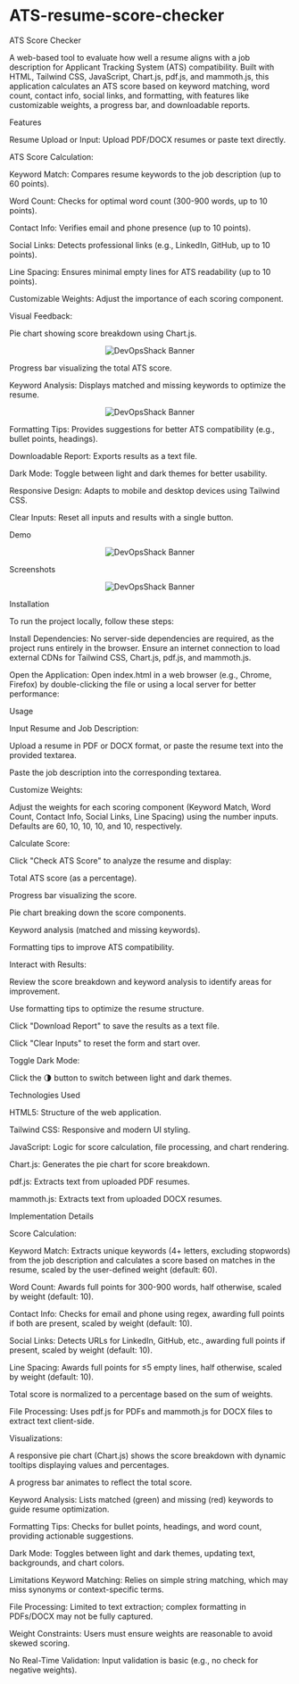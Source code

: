 # ATS-resume-score-checker
ATS Score Checker

A web-based tool to evaluate how well a resume aligns with a job description for Applicant Tracking System (ATS) compatibility. Built with HTML, Tailwind CSS, JavaScript, Chart.js, pdf.js, and mammoth.js, this application calculates an ATS score based on keyword matching, word count, contact info, social links, and formatting, with features like customizable weights, a progress bar, and downloadable reports.

Features


Resume Upload or Input: Upload PDF/DOCX resumes or paste text directly.

ATS Score Calculation:

Keyword Match: Compares resume keywords to the job description (up to 60 points).

Word Count: Checks for optimal word count (300-900 words, up to 10 points).

Contact Info: Verifies email and phone presence (up to 10 points).

Social Links: Detects professional links (e.g., LinkedIn, GitHub, up to 10 points).

Line Spacing: Ensures minimal empty lines for ATS readability (up to 10 points).

Customizable Weights: Adjust the importance of each scoring component.

Visual Feedback:

Pie chart showing score breakdown using Chart.js.

<div align="center">
  <img src="Capture70.PNG" alt="DevOpsShack Banner">
</div>



Progress bar visualizing the total ATS score.



Keyword Analysis: Displays matched and missing keywords to optimize the resume.
<div align="center">
  <img src="Capture71.PNG" alt="DevOpsShack Banner">
</div>


Formatting Tips: Provides suggestions for better ATS compatibility (e.g., bullet points, headings).



Downloadable Report: Exports results as a text file.



Dark Mode: Toggle between light and dark themes for better usability.



Responsive Design: Adapts to mobile and desktop devices using Tailwind CSS.



Clear Inputs: Reset all inputs and results with a single button.

Demo
<div align="center">
  <img src="Capture75.PNG" alt="DevOpsShack Banner">
</div>


Screenshots
<div align="center">
  <img src="Capture73.PNG" alt="DevOpsShack Banner">
</div>


Installation

To run the project locally, follow these steps:



Install Dependencies: No server-side dependencies are required, as the project runs entirely in the browser. Ensure an internet connection to load external CDNs for Tailwind CSS, Chart.js, pdf.js, and mammoth.js.

Open the Application: Open index.html in a web browser (e.g., Chrome, Firefox) by double-clicking the file or using a local server for better performance:


Usage

Input Resume and Job Description:

Upload a resume in PDF or DOCX format, or paste the resume text into the provided textarea.

Paste the job description into the corresponding textarea.

Customize Weights:

Adjust the weights for each scoring component (Keyword Match, Word Count, Contact Info, Social Links, Line Spacing) using the number inputs. Defaults are 60, 10, 10, 10, and 10, respectively.



Calculate Score:

Click "Check ATS Score" to analyze the resume and display:


Total ATS score (as a percentage).

Progress bar visualizing the score.

Pie chart breaking down the score components.

Keyword analysis (matched and missing keywords).

Formatting tips to improve ATS compatibility.

Interact with Results:

Review the score breakdown and keyword analysis to identify areas for improvement.


Use formatting tips to optimize the resume structure.


Click "Download Report" to save the results as a text file.


Click "Clear Inputs" to reset the form and start over.


Toggle Dark Mode:

Click the 🌗 button to switch between light and dark themes.


Technologies Used

HTML5: Structure of the web application.

Tailwind CSS: Responsive and modern UI styling.

JavaScript: Logic for score calculation, file processing, and chart rendering.

Chart.js: Generates the pie chart for score breakdown.

pdf.js: Extracts text from uploaded PDF resumes.

mammoth.js: Extracts text from uploaded DOCX resumes.

Implementation Details

Score Calculation:

Keyword Match: Extracts unique keywords (4+ letters, excluding stopwords) from the job description and calculates a score based on matches in the resume, scaled by the user-defined weight (default: 60).

Word Count: Awards full points for 300-900 words, half otherwise, scaled by weight (default: 10).

Contact Info: Checks for email and phone using regex, awarding full points if both are present, scaled by weight (default: 10).

Social Links: Detects URLs for LinkedIn, GitHub, etc., awarding full points if present, scaled by weight (default: 10).

Line Spacing: Awards full points for ≤5 empty lines, half otherwise, scaled by weight (default: 10).

Total score is normalized to a percentage based on the sum of weights.

File Processing: Uses pdf.js for PDFs and mammoth.js for DOCX files to extract text client-side.


Visualizations:

A responsive pie chart (Chart.js) shows the score breakdown with dynamic tooltips displaying values and percentages.

A progress bar animates to reflect the total score.

Keyword Analysis: Lists matched (green) and missing (red) keywords to guide resume optimization.

Formatting Tips: Checks for bullet points, headings, and word count, providing actionable suggestions.

Dark Mode: Toggles between light and dark themes, updating text, backgrounds, and chart colors.

Limitations
Keyword Matching: Relies on simple string matching, which may miss synonyms or context-specific terms.

File Processing: Limited to text extraction; complex formatting in PDFs/DOCX may not be fully captured.

Weight Constraints: Users must ensure weights are reasonable to avoid skewed scoring.

No Real-Time Validation: Input validation is basic (e.g., no check for negative weights).
